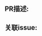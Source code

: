 <!--
请按照以下要求填写此PR模板
1. 根据此PR的类型在右侧'Labels'位置添加对应的label。比如此PR修复了某个错误，则添加'errata'label；此PR新增了某些内容，则添加'improvement'label。
2. 在'PR描述'项里填写此PR解决了什么问题，比如修复了某个错误或新增了某些内容。
3. 在'关联issue'项里填写相关issue号(输入'#'会自动提示issue)，推荐使用'close'、'fix'、'resolve'等关键字进行自动关联(如'fix #1')，也可以提交PR后在右侧'Development'中进行手动关联。
4. 确定上传的markdown文件已经过格式化检查。
-->

## PR描述:

## 关联issue:
